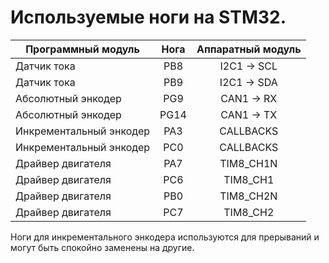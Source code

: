 # Используемые ноги на STM32.


|    Программный модуль   | Нога  | Аппаратный модуль |
|-------------------------|:-----:|:-----------------:|
|      Датчик тока        |  PB8  |    I2C1 -> SCL    |
|      Датчик тока        |  PB9  |    I2C1 -> SDA    |
|   Абсолютный энкодер    |  PG9  |    CAN1 -> RX     |
|   Абсолютный энкодер    |  PG14 |    CAN1 -> TX     |
| Инкрементальный энкодер |  PA3  |    CALLBACKS      |
| Инкрементальный энкодер |  PC0  |    CALLBACKS      |
|    Драйвер двигателя	  |  PA7  |    TIM8_CH1N      |
|    Драйвер двигателя	  |  PC6  |    TIM8_CH1       |
|    Драйвер двигателя	  |  PB0  |    TIM8_CH2N      |
|    Драйвер двигателя	  |  PC7  |    TIM8_CH2       |

Ноги для инкрементального энкодера используются для прерываний и могут быть спокойно заменены на другие.
